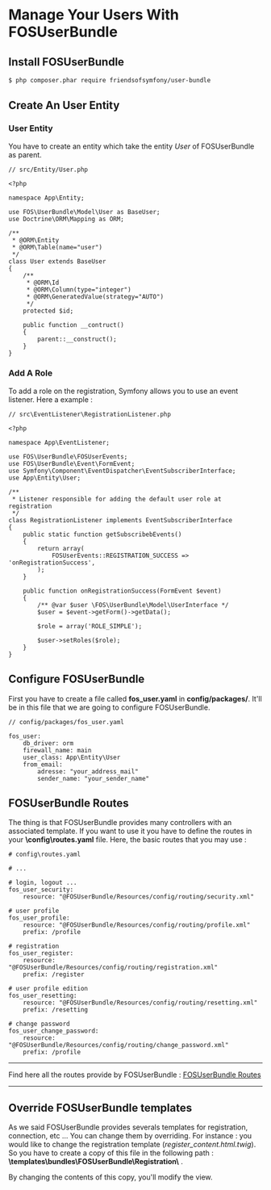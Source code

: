 # Manage Your Users With FOSUserBundle

## Install FOSUserBundle

```sh
$ php composer.phar require friendsofsymfony/user-bundle
```

## Create An User Entity

### User Entity

You have to create an entity which take the entity *User* of FOSUserBundle as parent. 

    // src/Entity/User.php

    <?php

    namespace App\Entity;

    use FOS\UserBundle\Model\User as BaseUser;
    use Doctrine\ORM\Mapping as ORM;

    /**
     * @ORM\Entity
     * @ORM\Table(name="user")
     */
    class User extends BaseUser
    {
        /**
         * @ORM\Id
         * @ORM\Column(type="integer")
         * @ORM\GeneratedValue(strategy="AUTO")
         */
        protected $id;

        public function __contruct()
        {
            parent::__construct();
        } 
    }


### Add A Role

To add a role on the registration, Symfony allows you to use an event listener. Here a example :

    // src\EventListener\RegistrationListener.php

    <?php

    namespace App\EventListener;

    use FOS\UserBundle\FOSUserEvents;
    use FOS\UserBundle\Event\FormEvent;
    use Symfony\Component\EventDispatcher\EventSubscriberInterface;
    use App\Entity\User;

    /**
     * Listener responsible for adding the default user role at registration
     */
    class RegistrationListener implements EventSubscriberInterface
    {
        public static function getSubscribebEvents()
        {
            return array(
                FOSUserEvents::REGISTRATION_SUCCESS => 'onRegistrationSuccess',
            );
        }

        public function onRegistrationSuccess(FormEvent $event)
        {
            /** @var $user \FOS\UserBundle\Model\UserInterface */
            $user = $event->getForm()->getData();

            $role = array('ROLE_SIMPLE');

            $user->setRoles($role);
        }
    } 

## Configure FOSUserBundle

First you have to create a file called **fos_user.yaml** in **config/packages/**. It'll be in this file that we are going to configure FOSUserBundle. 

    // config/packages/fos_user.yaml

    fos_user:
        db_driver: orm
        firewall_name: main
        user_class: App\Entity\User
        from_email:
            adresse: "your_address_mail"
            sender_name: "your_sender_name"


## FOSUserBundle Routes

The thing is that FOSUserBundle provides many controllers with an associated template. If you want to use it you have to define the routes in your **\\config\routes.yaml** file. Here, the basic routes that you may use :

    # config\routes.yaml

    # ...

    # login, logout ...
    fos_user_security:
        resource: "@FOSUserBundle/Resources/config/routing/security.xml"

    # user profile
    fos_user_profile:
        resource: "@FOSUserBundle/Resources/config/routing/profile.xml"
        prefix: /profile

    # registration
    fos_user_register:
        resource: "@FOSUserBundle/Resources/config/routing/registration.xml"
        prefix: /register

    # user profile edition
    fos_user_resetting:
        resource: "@FOSUserBundle/Resources/config/routing/resetting.xml"
        prefix: /resetting

    # change password
    fos_user_change_password:
        resource: "@FOSUserBundle/Resources/config/routing/change_password.xml"
        prefix: /profile

-------
Find here all the routes provide by FOSUserBundle : [FOSUserBundle Routes](../attachments/fosuserRoutes.md)

-------

## Override FOSUserBundle templates

As we said FOSUserBundle provides severals templates for registration, connection, etc ... You can change them by overriding. For instance : you would like to change the registration template (*register_content.html.twig*). So you have to create a copy of this file in the following path : **\\templates\bundles\FOSUserBundle\Registration\\** .

By changing the contents of this copy, you'll modify the view.